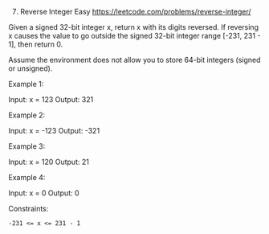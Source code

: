 7. Reverse Integer
Easy https://leetcode.com/problems/reverse-integer/

Given a signed 32-bit integer x, return x with its digits reversed. If reversing x causes the value to go outside the signed 32-bit integer range [-231, 231 - 1], then return 0.

Assume the environment does not allow you to store 64-bit integers (signed or unsigned).

 

Example 1:

Input: x = 123
Output: 321

Example 2:

Input: x = -123
Output: -321

Example 3:

Input: x = 120
Output: 21

Example 4:

Input: x = 0
Output: 0

 

Constraints:

    -231 <= x <= 231 - 1

